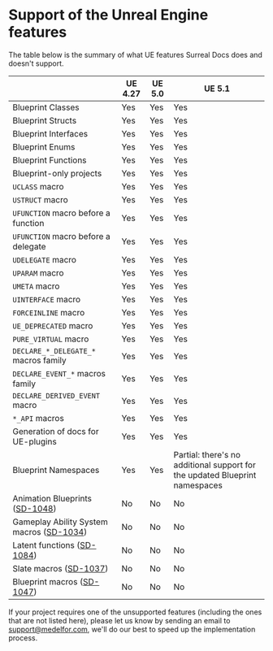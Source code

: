 # Support of the Unreal Engine features
            
The table below is the summary of what UE features Surreal Docs does and doesn't support.

|                                                                                                                                                                                            | UE 4.27 | UE 5.0 | UE 5.1                                                                      |
|--------------------------------------------------------------------------------------------------------------------------------------------------------------------------------------------|---------|--------|-----------------------------------------------------------------------------|
| Blueprint Classes                                                                                                                                                                          | Yes     | Yes    | Yes                                                                         |
| Blueprint Structs                                                                                                                                                                          | Yes     | Yes    | Yes                                                                         |
| Blueprint Interfaces                                                                                                                                                                       | Yes     | Yes    | Yes                                                                         |
| Blueprint Enums                                                                                                                                                                            | Yes     | Yes    | Yes                                                                         |
| Blueprint Functions                                                                                                                                                                        | Yes     | Yes    | Yes                                                                         |
| Blueprint-only projects                                                                                                                                                                    | Yes     | Yes    | Yes                                                                         |
| `UCLASS` macro                                                                                                                                                                             | Yes     | Yes    | Yes                                                                         |
| `USTRUCT` macro                                                                                                                                                                            | Yes     | Yes    | Yes                                                                         |
| `UFUNCTION` macro before a function                                                                                                                                                        | Yes     | Yes    | Yes                                                                         |
| `UFUNCTION` macro before a delegate                                                                                                                                                        | Yes     | Yes    | Yes                                                                         |
| `UDELEGATE` macro                                                                                                                                                                          | Yes     | Yes    | Yes                                                                         |
| `UPARAM` macro                                                                                                                                                                             | Yes     | Yes    | Yes                                                                         |
| `UMETA` macro                                                                                                                                                                              | Yes     | Yes    | Yes                                                                         |
| `UINTERFACE` macro                                                                                                                                                                         | Yes     | Yes    | Yes                                                                         |
| `FORCEINLINE` macro                                                                                                                                                                        | Yes     | Yes    | Yes                                                                         |
| `UE_DEPRECATED` macro                                                                                                                                                                      | Yes     | Yes    | Yes                                                                         |
| `PURE_VIRTUAL` macro                                                                                                                                                                       | Yes     | Yes    | Yes                                                                         |
| `DECLARE_*_DELEGATE_*` macros family                                                                                                                                                       | Yes     | Yes    | Yes                                                                         |
| `DECLARE_EVENT_*` macros family                                                                                                                                                            | Yes     | Yes    | Yes                                                                         |
| `DECLARE_DERIVED_EVENT` macro                                                                                                                                                              | Yes     | Yes    | Yes                                                                         |
| `*_API` macros                                                                                                                                                                             | Yes     | Yes    | Yes                                                                         |
| Generation of docs for UE-plugins                                                                                                                                                          | Yes     | Yes    | Yes                                                                         |
| Blueprint Namespaces                                                                                                                                                                       | Yes     | Yes    | Partial: there's no additional support for the updated Blueprint namespaces |
| Animation Blueprints ([SD-1048](https://issues.internal.medelfor.com/youtrack/issue/SD-1048/Add-support-for-animation-BPs "Animation BPs"))                                                | No      | No     | No                                                                          |
| Gameplay Ability System macros ([SD-1034](https://issues.internal.medelfor.com/youtrack/issue/SD-1034/Add-support-for-GAS-macros-e.g.-GAMEPLAYATTRIBUTE "Gameplay Ability System macros")) | No      | No     | No                                                                          |
| Latent functions ([SD-1084](https://issues.internal.medelfor.com/youtrack/issue/SD-1084/Add-support-of-latent-functions "Latent functions"))                                               | No      | No     | No                                                                          |
| Slate macros ([SD-1037](https://issues.internal.medelfor.com/youtrack/issue/SD-1037/Add-support-for-Slate-macros "Slate macros"))                                                          | No      | No     | No                                                                          |
| Blueprint macros ([SD-1047](https://issues.internal.medelfor.com/youtrack/issue/SD-1047/Add-support-for-graph-macros-macros-library "Blueprint macros"))                                   | No      | No     | No                                                                          |
                       
If your project requires one of the unsupported features (including the ones that are not listed here), please let us know by sending an email to [support@medelfor.com](mailto:support@medelfor.com "Support email"), we'll do our best to speed up the implementation process.
